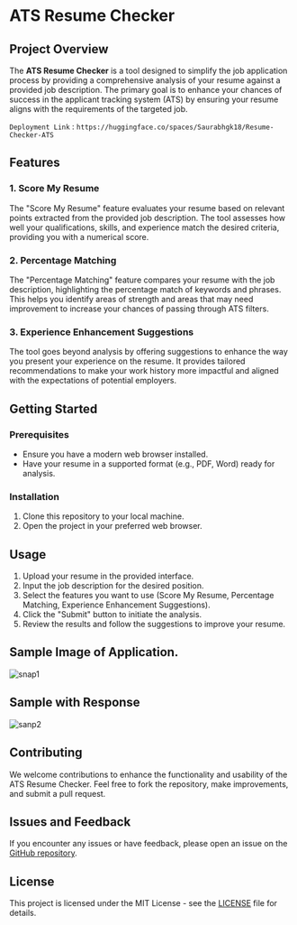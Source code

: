 # ATS Resume Checker

## Project Overview

The **ATS Resume Checker** is a tool designed to simplify the job application process by providing a comprehensive analysis of your resume against a provided job description. The primary goal is to enhance your chances of success in the applicant tracking system (ATS) by ensuring your resume aligns with the requirements of the targeted job.

`Deployment Link` : `https://huggingface.co/spaces/Saurabhgk18/Resume-Checker-ATS`

## Features

### 1. Score My Resume
The "Score My Resume" feature evaluates your resume based on relevant points extracted from the provided job description. The tool assesses how well your qualifications, skills, and experience match the desired criteria, providing you with a numerical score.

### 2. Percentage Matching
The "Percentage Matching" feature compares your resume with the job description, highlighting the percentage match of keywords and phrases. This helps you identify areas of strength and areas that may need improvement to increase your chances of passing through ATS filters.

### 3. Experience Enhancement Suggestions
The tool goes beyond analysis by offering suggestions to enhance the way you present your experience on the resume. It provides tailored recommendations to make your work history more impactful and aligned with the expectations of potential employers.

## Getting Started

### Prerequisites
- Ensure you have a modern web browser installed.
- Have your resume in a supported format (e.g., PDF, Word) ready for analysis.

### Installation
1. Clone this repository to your local machine.
2. Open the project in your preferred web browser.

## Usage

1. Upload your resume in the provided interface.
2. Input the job description for the desired position.
3. Select the features you want to use (Score My Resume, Percentage Matching, Experience Enhancement Suggestions).
4. Click the "Submit" button to initiate the analysis.
5. Review the results and follow the suggestions to improve your resume.

## Sample Image of Application.
![snap1](https://github.com/Saurabh7Goku/ATS_Resume_Checker/assets/73352093/cb1f9068-7abc-41fc-af97-6d04e91c3b81)

## Sample with Response
![sanp2](https://github.com/Saurabh7Goku/ATS_Resume_Checker/assets/73352093/cf613b9c-5138-4c0f-b578-f316d71495b9)


## Contributing

We welcome contributions to enhance the functionality and usability of the ATS Resume Checker. Feel free to fork the repository, make improvements, and submit a pull request.

## Issues and Feedback

If you encounter any issues or have feedback, please open an issue on the [GitHub repository](https://github.com/Saurabh7Goku/ATS-Resume-Checker/issues).

## License

This project is licensed under the MIT License - see the [LICENSE](LICENSE) file for details.
